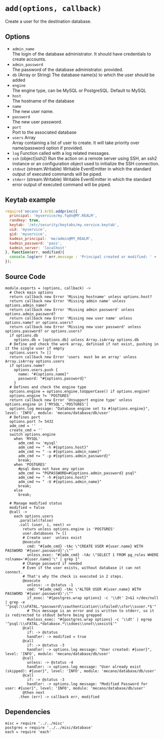 
# `add(options, callback)`

Create a user for the destination database.

## Options

*   `admin_name`   
    The login of the database administrator. It should have credentials to create accounts.
*   `admin_password`   
    The password of the database administrator.
    provided.
*   `db` (Array or String)
    The database name(s) to which the user should be added
*   `engine`      
    The engine type, can be MySQL or PostgreSQL. Default to MySQL
*   `host`   
    The hostname of the database
*   `name`   
    The new user name.
*   `password`   
    The new user password.
*   `port`   
    Port to the associated database
*   `users` Array   
    Array containing a list of user to create. It will take priority over name/password
    option if provided.
*   `log`
    Function called with a log related messages.
*   `ssh` (object|ssh2)
    Run the action on a remote server using SSH, an ssh2 instance or an
    configuration object used to initialize the SSH connection.
*   `stdout` (stream.Writable)
    Writable EventEmitter in which the standard output of executed commands will
    be piped.
*   `stderr` (stream.Writable)
    Writable EventEmitter in which the standard error output of executed command
    will be piped.

## Keytab example

```js
require('mecano').krb5.addprinc({
  principal: 'myservice/my.fqdn@MY.REALM',
  randkey: true,
  keytab: '/etc/security/keytabs/my.service.keytab',
  uid: 'myservice',
  gid: 'myservice',
  kadmin_principal: 'me/admin@MY_REALM',
  kadmin_password: 'pass',
  kadmin_server: 'localhost'
}, function(err, modified){
  console.log(err ? err.message : 'Principal created or modified: ' + !!modified);
});
```

## Source Code

    module.exports = (options, callback) ->
      # Check main options
      return callback new Error 'Missing hostname' unless options.host?
      return callback new Error 'Missing admin name' unless options.admin_name?
      return callback new Error 'Missing admin password' unless options.admin_password?
      return callback new Error 'Missing new user name' unless options.name? or options.users?
      return callback new Error 'Missing new user password' unless options.password? or options.users?
      if options.db
        options.db = [options.db] unless Array.isArray options.db
      # Define and check the work array, definied if not exist, pushing in it the single user if empty
      options.users ?= []
      return callback new Error 'users  must be an array' unless Array.isArray options.users
      if options.name?
        options.users.push {
          name: "#{options.name}"
          password: "#{options.password}"
        }
      # Defines and check the engine type 
      options.engine = options.engine.toUpperCase() if options.engine?
      options.engine ?= 'POSTGRES'
      return callback new Error 'Unsupport engine type' unless options.engine in ['MYSQL','POSTGRES']
      options.log message: "Database engine set to #{options.engine}", level: 'INFO', module: 'mecano/database/db/user'
      # Defines port
      options.port ?= 5432      
      adm_cmd = ''
      create_cmd = ''
      switch options.engine
        when 'MYSQL'
          adm_cmd += 'mysql'
          adm_cmd += " -h #{options.host}"
          adm_cmd += " -u #{options.admin_name}"
          adm_cmd += " -p #{options.admin_password}"
          break;
        when 'POSTGRES'
          #psql does not have any option
          adm_cmd += "PGPASSWORD=#{options.admin_password} psql"
          adm_cmd += " -h #{options.host}"
          adm_cmd += " -U #{options.admin_name}"
          break;
        else
          break;
      
      # Manage modified status
      modified = false 
      @call ->
        each options.users 
          .parallel(false)
          .call (user, i, next) =>
            return unless options.engine is 'POSTGRES'
            user.databases ?= []
            # Create user  unless exist
            @execute
              cmd: "#{adm_cmd} -tAc \"CREATE USER #{user.name} WITH PASSWORD '#{user.password}';\""
              unless_exec: "#{adm_cmd} -tAc \"SELECT 1 FROM pg_roles WHERE rolname='#{user.name}'\" | grep 1"
            # Change password if needed
            # Even if the user exists, without database it can not connect.
            # That's why the check is executed in 2 steps.
            @execute
              unless: -> @status -1
              cmd: "#{adm_cmd} -tAc \"ALTER USER #{user.name} WITH PASSWORD '#{user.password}';\""
              if_exec: "#{postgres.wrap options} -c '\\dt' 2>&1 >/dev/null | grep -e '^psql:\\sFATAL.*password\\sauthentication\\sfailed\\sfor\\suser.*$'"
              # This message is an error and is written to stderr, so it is redirected to stdout before being grepped
              #unless_exec: "#{postgres.wrap options} -c '\\dt' | egrep  '^psql:\\sFATAL.*database.*\\sdoes\\snot\\sexist$'"
            @call 
              if: -> @status 
              handler: -> modified = true
            @call 
              if: -> @status -3
              handler: -> options.log message: "User created: #{user}", level: 'INFO', module: 'mecano/database/db/user'
            @call 
              unless: -> @status -4
              handler: -> options.log message: "User already exist (skipped): #{user}", level: 'INFO', module: 'mecano/database/db/user'
            @call 
              if: -> @status -3
              handler: -> options.log message: "Modified Password for user: #{user}", level: 'INFO', module: 'mecano/database/db/user'
            @then next
          .then (err) -> callback err, modified
      


## Dependencies

    misc = require '../../misc'
    postgres = require '../../misc/database'
    each = require 'each'
